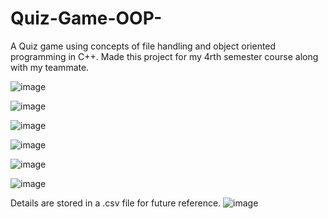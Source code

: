 # Quiz-Game-OOP-
A Quiz game using concepts of file handling and object oriented programming in C++.
Made this project for my 4rth semester course along with my teammate.

![image](https://user-images.githubusercontent.com/68320786/125790471-afad7517-c84d-4288-9b7e-5135f59bf3c4.png)

![image](https://user-images.githubusercontent.com/68320786/125790517-90cdfd0a-f0fa-4743-b4f7-73d00b3cf8a5.png)

![image](https://user-images.githubusercontent.com/68320786/125790660-9f4b8c22-eaa8-4023-bde3-a746ef7f8ec5.png)

![image](https://user-images.githubusercontent.com/68320786/125790685-a3b76a54-3070-4379-bff2-ae1b46dec9cb.png)

![image](https://user-images.githubusercontent.com/68320786/125790721-43649716-20b7-4c78-b8db-cda4dd0c10ed.png)

![image](https://user-images.githubusercontent.com/68320786/125790758-37078a56-22d4-4421-9cc5-638ee7e676d3.png)

Details are stored in a .csv file for future reference.
![image](https://user-images.githubusercontent.com/68320786/125790836-309a5286-f281-4908-8f65-ddbfb61a2b4a.png)
